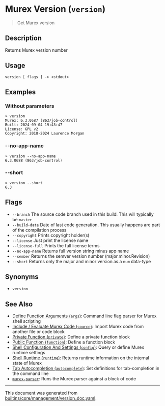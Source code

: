 # Murex Version (`version`)

> Get Murex version

## Description

Returns Murex version number

## Usage

```
version [ flags ] -> <stdout>
```

## Examples

### Without parameters

```
» version
Murex: 6.3.0687 (863/job-control)
Built: 2024-09-04 19:43:47
License: GPL v2
Copyright: 2018-2024 Laurence Morgan
```

### --no-app-name

```
» version --no-app-name
6.3.0688 (863/job-control)
```

### --short

```
» version --short
6.3
```

## Flags

* `--branch`
    The source code branch used in this build. This will typically be `master`
* `--build-date`
    Date of last code generation. This usually happens are part of the compilation process
* `--copyright`
    Prints copyright holder(s)
* `--license`
    Just print the license name
* `--license-full`
    Prints the full license terms
* `--no-app-name`
    Returns full version string minus app name
* `--sember`
    Returns the semver version number (major.minor.Revision)
* `--short`
    Returns only the major and minor version as a `num` data-type

## Synonyms

* `version`


## See Also

* [Define Function Arguments (`args`)](../commands/args.md):
  Command line flag parser for Murex shell scripting
* [Include / Evaluate Murex Code (`source`)](../commands/source.md):
  Import Murex code from another file or code block
* [Private Function (`private`)](../commands/private.md):
  Define a private function block
* [Public Function (`function`)](../commands/function.md):
  Define a function block
* [Shell Configuration And Settings (`config`)](../commands/config.md):
  Query or define Murex runtime settings
* [Shell Runtime (`runtime`)](../commands/runtime.md):
  Returns runtime information on the internal state of Murex
* [Tab Autocompletion (`autocomplete`)](../commands/autocomplete.md):
  Set definitions for tab-completion in the command line
* [`murex-parser`](../commands/murex-parser.md):
  Runs the Murex parser against a block of code 

<hr/>

This document was generated from [builtins/core/management/version_doc.yaml](https://github.com/lmorg/murex/blob/master/builtins/core/management/version_doc.yaml).
